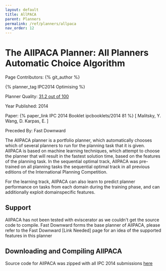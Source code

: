 ```yaml
---
layout: default
title: AllPACA
parent: Planners
permalink: /ref/planners/allpaca
nav_order: 12
---
```

# The AllPACA Planner: All Planners Automatic Choice Algorithm

Page Contributors: {% git_author %}

{% planner_tag IPC2014 Optimising %}

Planner Quality: [31.2 out of 100](/ref/planners/rating)

Year Published: 2014

Paper: {% paper_link IPC 2014 Booklet ipcbooklets/2014 81 %} [ Malitsky, Y. Wang, D. Karpas, E. ]

Preceded By: Fast Downward

The AllPACA planner is a portfolio planner, which automatically chooses which of several planners to run for the planning task that it is given. AllPACA is based on machine learning techniques, which attempt to choose the planner that will result in the fastest solution time, based on the features of the planning task. In the sequential optimal track, AllPACA was pre-trained on all planning tasks the sequential optimal track
in all previous editions of the International Planning Competition. 

For the learning track, AllPACA can also learn to predict planner performance on tasks from each domain during the training phase, and can additionally exploit domainspecific features.

## Support

AllPACA has not been tested with eviscerator as we couldn't get the source code to compile. Fast Downward forms the base planner of AllPACA, please refer to the Fast Downward [Link Needed] page for an idea of the supported features in this planner

## Downloading and Compiling AllPACA

Source code for AllPACA was zipped with all IPC 2014 submissions [here](https://helios.hud.ac.uk/scommv/IPC-14/repo_planners/seq-opt.zip)
